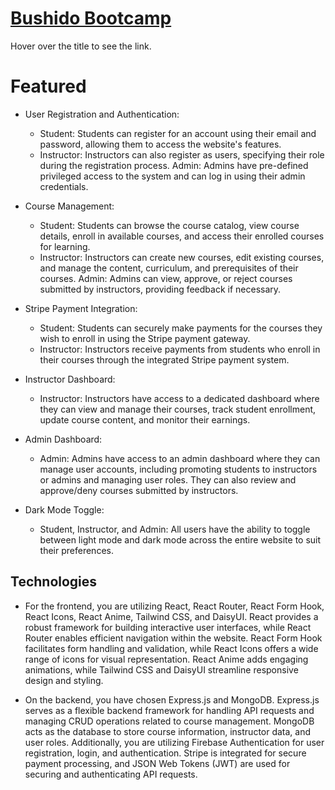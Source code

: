 # [Bushido Bootcamp](https://bushido-6b28c.web.app// "Bushido Bootcamp")
Hover over the title to see the link.

# Featured

* User Registration and Authentication:

    * Student: Students can register for an account using their email and password, allowing them to access the website's features.
    * Instructor: Instructors can also register as users, specifying their role during the registration process.
Admin: Admins have pre-defined privileged access to the system and can log in using their admin credentials.

* Course Management:

    * Student: Students can browse the course catalog, view course details, enroll in available courses, and access their enrolled courses for learning.
    * Instructor: Instructors can create new courses, edit existing courses, and manage the content, curriculum, and prerequisites of their courses.
Admin: Admins can view, approve, or reject courses submitted by instructors, providing feedback if necessary.
* Stripe Payment Integration:

    * Student: Students can securely make payments for the courses they wish to enroll in using the Stripe payment gateway.
    * Instructor: Instructors receive payments from students who enroll in their courses through the integrated Stripe payment system.
* Instructor Dashboard:

    * Instructor: Instructors have access to a dedicated dashboard where they can view and manage their courses, track student enrollment, update course content, and monitor their earnings.
* Admin Dashboard:

    * Admin: Admins have access to an admin dashboard where they can manage user accounts, including promoting students to instructors or admins and managing user roles. They can also review and approve/deny courses submitted by instructors.
* Dark Mode Toggle:

    * Student, Instructor, and Admin: All users have the ability to toggle between light mode and dark mode across the entire website to suit their preferences.

## Technologies
* For the frontend, you are utilizing React, React Router, React Form Hook, React Icons, React Anime, Tailwind CSS, and DaisyUI. React provides a robust framework for building interactive user interfaces, while React Router enables efficient navigation within the website. React Form Hook facilitates form handling and validation, while React Icons offers a wide range of icons for visual representation. React Anime adds engaging animations, while Tailwind CSS and DaisyUI streamline responsive design and styling.

* On the backend, you have chosen Express.js and MongoDB. Express.js serves as a flexible backend framework for handling API requests and managing CRUD operations related to course management. MongoDB acts as the database to store course information, instructor data, and user roles. Additionally, you are utilizing Firebase Authentication for user registration, login, and authentication. Stripe is integrated for secure payment processing, and JSON Web Tokens (JWT) are used for securing and authenticating API requests.